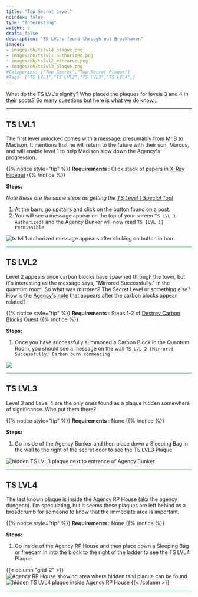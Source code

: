 ```yaml
---
title: "Top Secret Level"
noindex: false
type: "Interesting"
weight: 2
draft: false
description: "TS LVL's found through out Brookhaven"
images: 
- images/bh/tslvl4_plaque.png
- images/bh/tslvl1_authorized.png
- images/bh/tslvl2_mirrored.png
- images/bh/tslvl3_plaque.png
#Categories: ["Top Secret","Top Secret Plaque"]
#Tags: ["TS LVL1","TS LVL2","TS LVL3","TS LVL4",]
---
```


What do the TS LVL's signify? Who placed the plaques for levels 3 and 4 in their spots? So many questions but here is what we do know...

---

## TS LVL1

The first level unlocked comes with a [message](casebook/notes/madison/#barn), presumably from Mr.B to Madison. It mentions that he will return to the future with their son, Marcus, and will enable level 1 to help Madison slow down the Agency's progression.

{{% notice style="tip" %}}
**Requirements** : Click stack of papers in [X-Ray Hideout](terminology/#x-ray-hideout)
{{% /notice %}}

**Steps:**

_Note these are the same steps as getting the [TS Level 1 Special Tool](lore/special_tools/ts_lvl1/)_

1. At the barn, go upstairs and click on the button found on a post.
1. You will see a message appear on the top of your screen `TS LVL 1 Authorized!` and the Agency Bunker will now read `TS [LVL 1] Permissible`

![ts lvl 1 authorized message appears after clicking on button in barn](/images/bh/tslvl1_authorized.png?width=400px)

<hr style="background-color: #28b44c" size=8>

## TS LVL2

Level 2 appears once carbon blocks have spawned through the town, but it's interesting as the message says, "Mirrored Successfully." in the quantum room. So what was mirrored? The Secret Level or something else? How is the [Agency's note](casebook/notes/agency/#quantum-room) that appears after the carbon blocks appear related?

{{% notice style="tip" %}}
**Requirements** : Steps 1-2 of [Destroy Carbon Blocks](lore/quests/destroy_carbon_blocks/) Quest
{{% /notice %}}

**Steps:**
1. Once you have successfully summoned a Carbon Block in the Quantum Room, you should see a message on the wall `TS LVL 2 [Mirrored Successfully] Carbon burn commencing`

![](/images/bh/tslvl2_mirrored.png?width=400px)

<hr style="background-color: #28b44c" size=8>

## TS LVL3

Level 3 and Level 4 are the only ones found as a plaque hidden somewhere of significance. Who put them there?

{{% notice style="tip" %}}
**Requirements** : None
{{% /notice %}}

**Steps:**
1. Go inside of the Agency Bunker and then place down a Sleeping Bag in the wall to the right of the secret door to see the TS LVL3 Plaque

![hidden TS LVL3 plaque next to entrance of Agency Bunker](/images/bh/tslvl3_plaque.png?width=400px)

<hr style="background-color: #28b44c" size=8>

## TS LVL4

The last known plaque is inside the Agency RP House (aka the agency dungeon). I'm speculating, but it seems these plaques are left behind as a breadcrumb for someone to know that the immediate area is important.

{{% notice style="tip" %}}
**Requirements** : None
{{% /notice %}}

**Steps:**
1. Go inside of the Agency RP House and then place down a Sleeping Bag or freecam in into the block to the right of the ladder to see the TS LVL4 Plaque

{{< column "grid-2" >}}
![Agency RP House showing area where hidden tslvl plaque can be found](/images/bh/tslvl4_hidden_in_block.png)
![hidden TS LVL4 plaque inside Agency RP House](/images/bh/tslvl4_plaque.png)
{{< /column >}}

<hr style="background-color: #28b44c" size=8>
